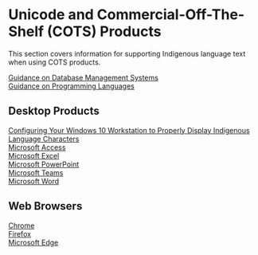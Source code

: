 # Unicode and Commercial-Off-The-Shelf (COTS) Products 
This section covers information for supporting Indigenous language text when using COTS products.

[Guidance on Database Management Systems](../databases/Readme.md) <br>
[Guidance on Programming Languages](../programming_languages/Readme.md) <br>

## Desktop Products
[Configuring Your Windows 10 Workstation to Properly Display Indigenous Language Characters](./configuring_workstation.md) <br>
[Microsoft Access](./configuring_workstation.md#microsoft-access)<br>
[Microsoft Excel](./configuring_workstation.md#microsoft-excel)<br>
[Microsoft PowerPoint](./configuring_workstation.md#microsoft-powerpoint)<br>
[Microsoft Teams](./configuring_workstation.md#microsoft-teams)<br>
[Microsoft Word](./configuring_workstation.md#microsoft-word)<br>

## Web Browsers
[Chrome](./configuring_workstation.md#chrome)<br>
[Firefox](./configuring_workstation.md#firefox) <br>
[Microsoft Edge](./configuring_workstation.md#edge)<br>

